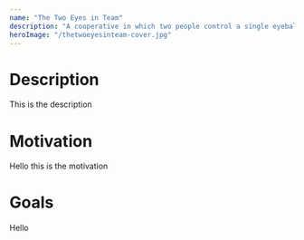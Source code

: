 ```yaml
---
name: "The Two Eyes in Team"
description: "A cooperative in which two people control a single eyeball in a person's head!"
heroImage: "/thetwoeyesinteam-cover.jpg"
---
```


# Description

This is the description

# Motivation

Hello this is the motivation

# Goals

Hello
